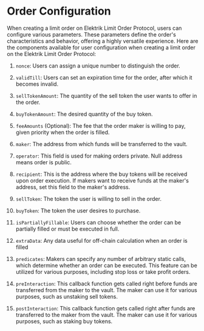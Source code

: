 # Order Configuration

When creating a limit order on Elektrik Limit Order Protocol, users can configure various parameters. These parameters define the order's characteristics and behavior, offering a highly versatile experience. Here are the components available for user configuration when creating a limit order on the Elektrik Limit Order Protocol:

1. `nonce`: Users can assign a unique number to distinguish the order.

2. `validTill`: Users can set an expiration time for the order, after which it becomes invalid.

3. `sellTokenAmount`: The quantity of the sell token the user wants to offer in the order.

4. `buyTokenAmount`: The desired quantity of the buy token.

5. `feeAmounts` (Optional): The fee that the order maker is willing to pay, given priority when the order is filled.

6. `maker`: The address from which funds will be transferred to the vault.

7. `operator`: This field is used for making orders private. Null address means order is public.

8. `recipient`: This is the address where the buy tokens will be received upon order execution. If makers want to receive funds at the maker's address, set this field to the maker's address.

9. `sellToken`: The token the user is willing to sell in the order.

10. `buyToken`: The token the user desires to purchase.

11. `isPartiallyFillable`: Users can choose whether the order can be partially filled or must be executed in full.

12. `extraData`: Any data useful for off-chain calculation when an order is filled

13. `predicates`: Makers can specify any number of arbitrary static calls, which determine whether an order can be executed. This feature can be utilized for various purposes, including stop loss or take profit orders.

14. `preInteraction`: This callback function gets called right before funds are transferred from the maker to the vault. The maker can use it for various purposes, such as unstaking sell tokens.

15. `postInteraction`: This callback function gets called right after funds are transferred to the maker from the vault. The maker can use it for various purposes, such as staking buy tokens.

